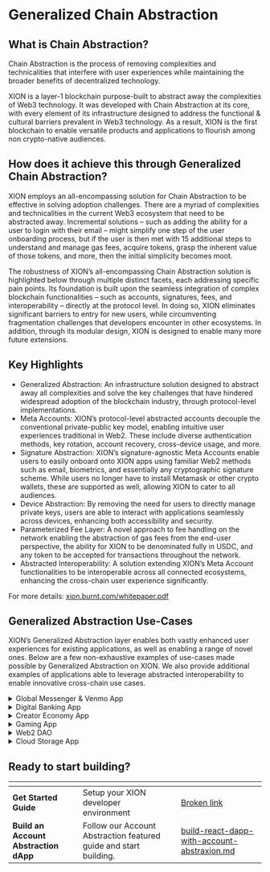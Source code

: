 # Generalized Chain Abstraction

## **What is Chain Abstraction?**

Chain Abstraction is the process of removing complexities and technicalities that interfere with user experiences while maintaining the broader benefits of decentralized technology.

XION is a layer-1 blockchain purpose-built to abstract away the complexities of Web3 technology. It was developed with Chain Abstraction at its core, with every element of its infrastructure designed to address the functional & cultural barriers prevalent in Web3 technology. As a result, XION is the first blockchain to enable versatile products and applications to flourish among non crypto-native audiences.



## How does it achieve this through Generalized Chain Abstraction?

XION employs an all-encompassing solution for Chain Abstraction to be effective in solving adoption challenges. There are a myriad of complexities and technicalities in the current Web3 ecosystem that need to be abstracted away. Incremental solutions – such as adding the ability for a user to login with their email – might simplify one step of the user onboarding process, but if the user is then met with 15 additional steps to understand and manage gas fees, acquire tokens, grasp the inherent value of those tokens, and more, then the initial simplicity becomes moot.&#x20;

The robustness of XION’s all-encompassing Chain Abstraction solution is highlighted below through multiple distinct facets, each addressing specific pain points. Its foundation is built upon the seamless integration of complex blockchain functionalities – such as accounts, signatures, fees, and interoperability – directly at the protocol level. In doing so, XION eliminates significant barriers to entry for new users, while circumventing fragmentation challenges that developers encounter in other ecosystems. In addition, through its modular design, XION is designed to enable many more future extensions.&#x20;



## Key Highlights

* Generalized Abstraction: An infrastructure solution designed to abstract away all complexities and solve the key challenges that have hindered widespread adoption of the blockchain industry, through protocol-level implementations.
* Meta Accounts: XION’s protocol-level abstracted accounts decouple the conventional private-public key model, enabling intuitive user experiences traditional in Web2. These include diverse authentication methods, key rotation, account recovery, cross-device usage, and more.
* Signature Abstraction: XION’s signature-agnostic Meta Accounts enable users to easily onboard onto XION apps using familiar Web2 methods such as email, biometrics, and essentially any cryptographic signature scheme. While users no longer have to install Metamask or other crypto wallets, these are supported as well, allowing XION to cater to all audiences.
* Device Abstraction: By removing the need for users to directly manage private keys, users are able to interact with applications seamlessly across devices, enhancing both accessibility and security.
* Parameterized Fee Layer: A novel approach to fee handling on the network enabling the abstraction of gas fees from the end-user perspective, the ability for XION to be denominated fully in USDC, and any token to be accepted for transactions throughout the network.
* Abstracted Interoperability: A solution extending XION’s Meta Account functionalities to be interoperable across all connected ecosystems, enhancing the cross-chain user experience significantly.

For more details: [xion.burnt.com/whitepaper.pdf](https://xion.burnt.com/whitepaper.pdf)

##

## **Generalized Abstraction Use-Cases**

XION’s Generalized Abstraction layer enables both vastly enhanced user experiences for existing applications, as well as enabling a range of novel ones. Below are a few non-exhaustive examples of use-cases made possible by Generalized Abstraction on XION. We also provide additional examples of applications able to leverage abstracted interoperability to enable innovative cross-chain use cases.

<details>

<summary>Global Messenger &#x26; Venmo App</summary>

A decentralized messaging service leverages generalized abstraction to enable users to safely access their messaging chats seamlessly with the same account, whether they're using a smartphone, tablet, or desktop. Users are able to remit funds globally, sending assets cross-border through gasless transactions directly within the messaging app.

</details>

<details>

<summary>Digital Banking App</summary>

A digital banking application leverages generalized abstraction to allow customers to set temporary session keys for limited-time access, ensuring higher security for transactions while allowing the users to also define their own transaction limits and conditions. These users can also set up multiple authentication method requirements for large transactions, as well as the ability to recover account information should they lose access to certain authentication methods.

</details>

<details>

<summary>Creator Economy App</summary>

A decentralized content streaming service leverages generalized abstraction to create subscription-based accounts, where users are automatically charged monthly through smart contract triggers without needing manual renewals. Creators and their fans of all ages are able to frictionlessly create these accounts, and access the content from all their devices.

</details>

<details>

<summary>Gaming App</summary>

An on-chain game leverages generalized abstraction to enable the seamless use of session keys, batching of transactions, and gasless transactions to enable smooth and secure gameplay without endangering the user’s assets, all while reducing latency.

</details>

<details>

<summary>Web2 DAO</summary>

An online collaborative platform leverages generalized abstraction to set up decentralized organizations where members have different permission levels, enabling non-technical users to participate in governance or decision-making processes through intuitive, familiar Web2 interfaces.

</details>

<details>

<summary>Cloud Storage App </summary>

A decentralized cloud storage platform leverages generalized abstraction to enable a family to seamlessly access their content across multiple devices. Through the use of account permissions, family members have different levels of access and editing privileges.

</details>

##

## Ready to start building?

<table data-view="cards"><thead><tr><th></th><th></th><th></th><th data-hidden data-card-target data-type="content-ref"></th></tr></thead><tbody><tr><td><strong>Get Started Guide</strong></td><td>Setup your XION developer environment</td><td></td><td><a href="broken-reference">Broken link</a></td></tr><tr><td><strong>Build an Account Abstraction dApp</strong></td><td>Follow our Account Abstraction featured guide and start building.</td><td></td><td><a href="../../developers/featured-guides/your-first-dapp/build-react-dapp-with-account-abstraxion.md">build-react-dapp-with-account-abstraxion.md</a></td></tr></tbody></table>
